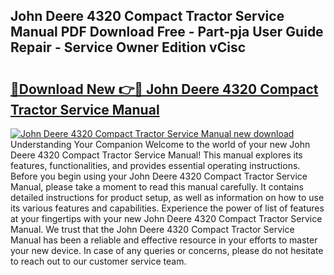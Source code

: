 ## John Deere 4320 Compact Tractor Service Manual PDF Download Free - Part-pja User Guide Repair - Service Owner Edition vCisc

# <h2><a href="http://bc85771.oget.top/?id=John+Deere+4320+Compact+Tractor+Service+Manual">🔗Download New 👉🔴 John Deere 4320 Compact Tractor Service Manual</a></h2>

[![John Deere 4320 Compact Tractor Service Manual new download](https://i.imgur.com/5g1atiW.png)](http://bc85771.oget.top/?id=John+Deere+4320+Compact+Tractor+Service+Manual)
Understanding Your Companion Welcome to the world of your new John Deere 4320 Compact Tractor Service Manual! This manual explores its features, functionalities, and provides essential operating instructions. Before you begin using your John Deere 4320 Compact Tractor Service Manual, please take a moment to read this manual carefully. It contains detailed instructions for product setup, as well as information on how to use its various features and capabilities. Experience the power of list of features at your fingertips with your new John Deere 4320 Compact Tractor Service Manual. We trust that the John Deere 4320 Compact Tractor Service Manual has been a reliable and effective resource in your efforts to master your new device. In case of any queries or concerns, please do not hesitate to reach out to our customer service team.
